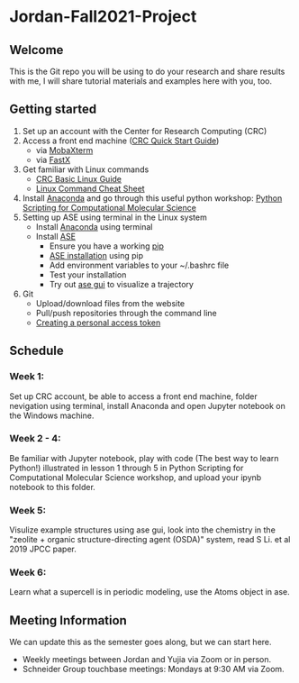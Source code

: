 # Jordan-Fall2021-Project

## Welcome

This is the Git repo you will be using to do your research and share results with me, I will share tutorial materials and examples here with you, too.

## Getting started

1. Set up an account with the Center for Research Computing (CRC)
2. Access a front end machine ([CRC Quick Start Guide](https://docs.crc.nd.edu/new_user/quick_start.html))
    - via [MobaXterm](https://mobaxterm.mobatek.net/)
    - via [FastX](https://docs.crc.nd.edu/general_pages/f/fastx.html?highlight=vpn)
3. Get familiar with Linux commands
    - [CRC Basic Linux Guide](https://docs.crc.nd.edu/new_user/linux_guide.html)
    - [Linux Command Cheat Sheet](https://www.guru99.com/linux-commands-cheat-sheet.html)
5. Install [Anaconda](https://www.anaconda.com/) and go through this useful python workshop: [Python Scripting for Computational Molecular Science](http://education.molssi.org/python_scripting_cms/index.html)
6. Setting up ASE using terminal in the Linux system
    - Install [Anaconda](https://docs.anaconda.com/anaconda/install/linux/) using terminal
    - Install [ASE](https://wiki.fysik.dtu.dk/ase/install.html)
        - Ensure you have a working [pip](https://pip.pypa.io/en/stable/getting-started/)
        - [ASE installation](https://wiki.fysik.dtu.dk/ase/install.html) using pip
        - Add environment variables to your ~/.bashrc file
        - Test your installation
        - Try out [ase gui](https://wiki.fysik.dtu.dk/ase/ase/gui/gui.html) to visualize a trajectory
8. Git
    - Upload/download files from the website
    - Pull/push repositories through the command line
    - [Creating a personal access token](https://docs.github.com/en/github/authenticating-to-github/keeping-your-account-and-data-secure/creating-a-personal-access-token)

## Schedule

### Week 1:

Set up CRC account, be able to access a front end machine, folder nevigation using terminal, install Anaconda and open Jupyter notebook on the Windows machine.

### Week 2 - 4:

Be familiar with Jupyter notebook, play with code (The best way to learn Python!) illustrated in lesson 1 through 5 in Python Scripting for Computational Molecular Science workshop, and upload your ipynb notebook to this folder.

### Week 5:

Visulize example structures using ase gui, look into the chemistry in the "zeolite + organic structure-directing agent (OSDA)" system, read S Li. et al 2019 JPCC paper.

### Week 6:

Learn what a supercell is in periodic modeling, use the Atoms object in ase.

## Meeting Information

We can update this as the semester goes along, but we can start here.
- Weekly meetings between Jordan and Yujia via Zoom or in person.
- Schneider Group touchbase meetings: Mondays at 9:30 AM via Zoom.
